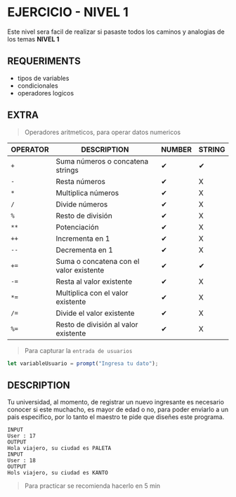 # EJERCICIO - NIVEL 1
Este nivel sera facil de realizar si pasaste todos los caminos y analogias de los temas **NIVEL 1**
## REQUERIMENTS
- tipos de variables
- condicionales
- operadores logicos
## EXTRA
> Operadores aritmeticos, para operar datos numericos

| **OPERATOR** | **DESCRIPTION**                               | **NUMBER** | **STRING** |
|--------------|-----------------------------------------------|---------|------------|
| `+`          | Suma números o concatena strings             | ✔       | ✔          |
| `-`          | Resta números                                | ✔       | X          |
| `*`          | Multiplica números                           | ✔       | X          |
| `/`          | Divide números                               | ✔       | X          |
| `%`          | Resto de división                            | ✔       | X          |
| `**`         | Potenciación                                 | ✔       | X          |
| `++`         | Incrementa en 1                              | ✔       | X          |
| `--`         | Decrementa en 1                              | ✔       | X          |
| `+=`         | Suma o concatena con el valor existente       | ✔       | ✔          |
| `-=`         | Resta al valor existente                     | ✔       | X          |
| `*=`         | Multiplica con el valor existente            | ✔       | X          |
| `/=`         | Divide el valor existente                    | ✔       | X          |
| `%=`         | Resto de división al valor existente         | ✔       | X          |

> Para capturar la `entrada de usuarios`

```js
let variableUsuario = prompt("Ingresa tu dato");
```

## DESCRIPTION
Tu universidad, al momento, de registrar un nuevo ingresante es necesario conocer si este muchacho, es 
mayor de edad o no, para poder enviarlo a un pais especifico, por lo tanto el maestro te pide que diseñes 
este programa.

```
INPUT
User : 17  
OUTPUT
Hola viajero, su ciudad es PALETA
INPUT
User : 18
OUTPUT
Hols viajero, su ciudad es KANTO
```

> Para practicar se recomienda hacerlo en 5 min
